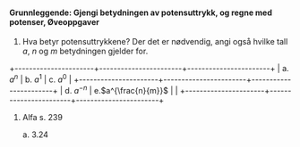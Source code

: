 #### Grunnleggende: Gjengi betydningen av potensuttrykk, og regne med potenser,  Øveoppgaver

1. Hva betyr potensuttrykkene? Der det er nødvendig, angi også hvilke
   tall $a$, $n$ og $m$ betydningen gjelder for.

+----------------------+-----------------------+-----------------------+
| a\. $a^{n}$          | b\. $a^{1}$           | c\. $a^{0}$           |
+----------------------+-----------------------+-----------------------+
| d\. $a^{- n}$        | e\.$a^{\frac{n}{m}}$  |                       |
+----------------------+-----------------------+-----------------------+

1. Alfa s. 239

   a. 3.24

